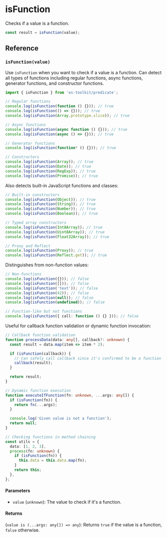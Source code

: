 # isFunction

Checks if a value is a function.

```typescript
const result = isFunction(value);
```

## Reference

### `isFunction(value)`

Use `isFunction` when you want to check if a value is a function. Can detect all types of functions including regular functions, async functions, generator functions, and constructor functions.

```typescript
import { isFunction } from 'es-toolkit/predicate';

// Regular functions
console.log(isFunction(function () {})); // true
console.log(isFunction(() => {})); // true
console.log(isFunction(Array.prototype.slice)); // true

// Async functions
console.log(isFunction(async function () {})); // true
console.log(isFunction(async () => {})); // true

// Generator functions
console.log(isFunction(function* () {})); // true

// Constructors
console.log(isFunction(Array)); // true
console.log(isFunction(Date)); // true
console.log(isFunction(RegExp)); // true
console.log(isFunction(Promise)); // true
```

Also detects built-in JavaScript functions and classes:

```typescript
// Built-in constructors
console.log(isFunction(Object)); // true
console.log(isFunction(String)); // true
console.log(isFunction(Number)); // true
console.log(isFunction(Boolean)); // true

// Typed array constructors
console.log(isFunction(Int8Array)); // true
console.log(isFunction(Uint8Array)); // true
console.log(isFunction(Float32Array)); // true

// Proxy and Reflect
console.log(isFunction(Proxy)); // true
console.log(isFunction(Reflect.get)); // true
```

Distinguishes from non-function values:

```typescript
// Non-functions
console.log(isFunction({})); // false
console.log(isFunction([])); // false
console.log(isFunction('text')); // false
console.log(isFunction(42)); // false
console.log(isFunction(null)); // false
console.log(isFunction(undefined)); // false

// Function-like but not functions
console.log(isFunction({ call: function () {} })); // false
```

Useful for callback function validation or dynamic function invocation:

```typescript
// Callback function validation
function processData(data: any[], callback?: unknown) {
  const result = data.map(item => item * 2);

  if (isFunction(callback)) {
    // Can safely call callback since it's confirmed to be a function
    callback(result);
  }

  return result;
}

// Dynamic function execution
function executeIfFunction(fn: unknown, ...args: any[]) {
  if (isFunction(fn)) {
    return fn(...args);
  }

  console.log('Given value is not a function');
  return null;
}

// Checking functions in method chaining
const utils = {
  data: [1, 2, 3],
  process(fn: unknown) {
    if (isFunction(fn)) {
      this.data = this.data.map(fn);
    }
    return this;
  },
};
```

#### Parameters

- `value` (`unknown`): The value to check if it's a function.

#### Returns

(`value is (...args: any[]) => any`): Returns `true` if the value is a function, `false` otherwise.

